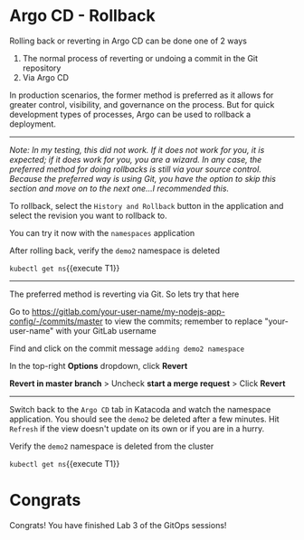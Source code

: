 # Argo CD - Rollback

Rolling back or reverting in Argo CD can be done one of 2 ways
1. The normal process of reverting or undoing a commit in the Git repository
1. Via Argo CD

In production scenarios, the former method is preferred as it allows for greater control, visibility, and governance on the process. But for quick development types of processes, Argo can be used to rollback a deployment.

---

*Note: In my testing, this did not work. If it does not work for you, it is expected; if it does work for you, you are a wizard. In any case, the preferred method for doing rollbacks is still via your source control. Because the preferred way is using Git, you have the option to skip this section and move on to the next one...I recommended this.*

To rollback, select the `History and Rollback` button in the application and select the revision you want to rollback to.

You can try it now with the `namespaces` application

After rolling back, verify the `demo2` namespace is deleted

`kubectl get ns`{{execute T1}}

---

The preferred method is reverting via Git. So lets try that here

Go to https://gitlab.com/your-user-name/my-nodejs-app-config/-/commits/master to view the commits; remember to replace "your-user-name" with your GitLab username

Find and click on the commit message `adding demo2 namespace`

In the top-right **Options** dropdown, click **Revert**

**Revert in master branch** > Uncheck **start a merge request** > Click **Revert**

---

Switch back to the `Argo CD` tab in Katacoda and watch the namespace application. You should see the `demo2` be deleted after a few minutes. Hit `Refresh` if the view doesn't update on its own or if you are in a hurry.

Verify the `demo2` namespace is deleted from the cluster

`kubectl get ns`{{execute T1}}

# Congrats

Congrats! You have finished Lab 3 of the GitOps sessions!
